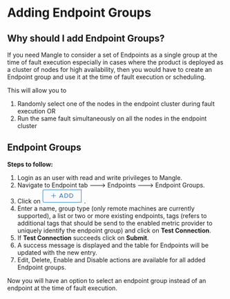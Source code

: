 # Adding Endpoint Groups

## Why should I add Endpoint Groups?

If you need Mangle to consider a set of Endpoints as a single group at the time of fault execution especially in cases where the product is deployed as a cluster of nodes for high availability, then you would have to create an Endpoint group and use it at the time of fault execution or scheduling.

This will allow you to 

1. Randomly select one of the nodes in the endpoint cluster during fault execution OR
2. Run the same fault simultaneously on all the nodes in the endpoint cluster

## Endpoint Groups

**Steps to follow:** 

1. Login as an user with read and write privileges to Mangle.
2. Navigate to Endpoint tab ---&gt; Endpoints ---&gt; Endpoint Groups.
3. Click on ![](../.gitbook/assets/add_button%20%281%29.png) .
4. Enter a name, group type \(only remote machines are currently supported\), a list or two or more existing endpoints, tags \(refers to additional tags that should be send to the enabled metric provider to uniquely identify the endpoint group\) and click on **Test Connection**.
5. If **Test Connection** succeeds click on **Submit**.
6. A success message is displayed and the table for Endpoints will be updated with the new entry.
7. Edit, Delete, Enable and Disable actions are available for all added Endpoint groups.

Now you will have an option to select an endpoint group instead of an endpoint at the time of fault execution.

